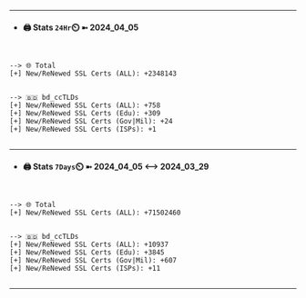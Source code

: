 

---
- #### 🖨️ **Stats** `24Hr`⏲️ ➼ 2024_04_05
```console


--> 🌐 Total
[+] New/ReNewed SSL Certs (ALL): +2348143


--> 🇧🇩 bd_ccTLDs
[+] New/ReNewed SSL Certs (ALL): +758
[+] New/ReNewed SSL Certs (Edu): +309
[+] New/ReNewed SSL Certs (Gov|Mil): +24
[+] New/ReNewed SSL Certs (ISPs): +1


```

---
- #### 🖨️ **Stats** `7Days`⏲️ ➼ 2024_04_05 <--> 2024_03_29
```console


--> 🌐 Total
[+] New/ReNewed SSL Certs (ALL): +71502460


--> 🇧🇩 bd_ccTLDs
[+] New/ReNewed SSL Certs (ALL): +10937
[+] New/ReNewed SSL Certs (Edu): +3845
[+] New/ReNewed SSL Certs (Gov|Mil): +607
[+] New/ReNewed SSL Certs (ISPs): +11


```

---

